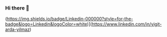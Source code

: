 ### Hi there 👋

(https://img.shields.io/badge/Linkedin-000000?style=for-the-badge&logo=Linkedin&logoColor=white)](https://www.linkedin.com/in/yigit-arda-yilmaz)

